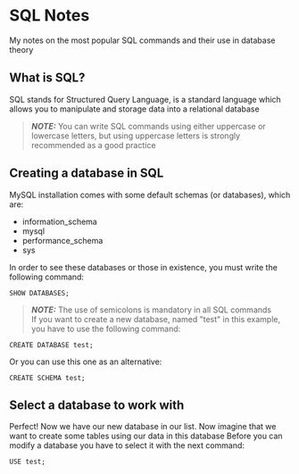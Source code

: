 # SQL Notes
My notes on the most popular SQL commands and their use in database theory

## What is SQL?
SQL stands for Structured Query Language, is a standard language which allows you to manipulate and storage data into a relational database
> **_NOTE:_**  You can write SQL commands using either uppercase or lowercase letters, but using uppercase letters is strongly recommended as a good practice

## Creating a database in SQL
MySQL installation comes with some default schemas (or databases), which are:

* information_schema
* mysql
* performance_schema
* sys

In order to see these databases or those in existence, you must write the following command:
```
SHOW DATABASES;
```
> **_NOTE:_**  The use of semicolons is mandatory in all SQL commands<br>
If you want to create a new database, named "test" in this example, you have to use the following command:
```
CREATE DATABASE test;
```
Or you can use this one as an alternative:
```
CREATE SCHEMA test;
```
## Select a database to work with
Perfect! Now we have our new database in our list.
Now imagine that we want to create some tables using our data in this database
Before you can modify a database you have to select it with the next command:
```
USE test;
```
